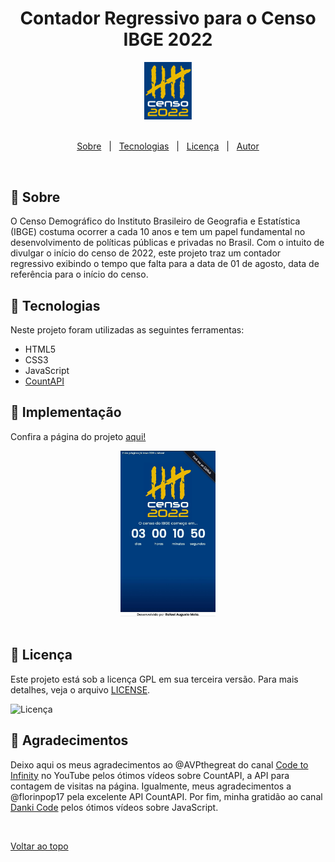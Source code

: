 <h1 align="center">Contador Regressivo para o Censo IBGE 2022</h1>

<div  align="center">
<img src="imagens/logo-censo.png" width="15%" />
</div>
<br>

<p align="center">
  <a href="#dart-sobre">Sobre</a> &#xa0; | &#xa0;
  <a href="#rocket-tecnologias">Tecnologias</a> &#xa0; | &#xa0;
  <a href="#memo-licença">Licença</a> &#xa0; | &#xa0;
  <a href="https://github.com/fael-atom" target="_blank">Autor</a>
</p>
<br>

## :dart: Sobre ##

O Censo Demográfico do Instituto Brasileiro de Geografia e Estatística (IBGE) costuma ocorrer a cada 10 anos e tem um papel fundamental no desenvolvimento de políticas públicas e privadas no Brasil. Com o intuito de divulgar o início do censo de 2022, este projeto traz um contador regressivo exibindo o tempo que falta para a data de 01 de agosto, data de referência para o início do censo.

## :rocket: Tecnologias ##

Neste projeto foram utilizadas as seguintes ferramentas:

- HTML5
- CSS3
- JavaScript
- [CountAPI](https://countapi.xyz/)


## :rocket: Implementação ##

Confira a página do projeto <a href="https://fael-atom.github.io/contador-censo2022/" target="_blank">aqui!</a>


<div  align="center">
<img src="imagens/tela-contador.jpeg" width="30%" />
</div>
<br>

## :memo: Licença ##

Este projeto está sob a licença GPL em sua terceira versão. Para mais detalhes, veja o arquivo [LICENSE](LICENSE.md).

<img alt="Licença" src="https://img.shields.io/github/license/fael-atom/contador-censo2022?color=56BEB8">

## :pray: Agradecimentos

Deixo aqui os meus agradecimentos ao @AVPthegreat do canal [Code to Infinity](https://www.youtube.com/channel/UCc_FxkVCgh3JGBb942ge42g/about) no YouTube pelos ótimos vídeos sobre CountAPI, a API para contagem de visitas na página. Igualmente, meus agradecimentos a @florinpop17 pela excelente API CountAPI. Por fim, minha gratidão ao canal [Danki Code](https://www.youtube.com/c/DankiCode) pelos ótimos vídeos sobre JavaScript.


&#xa0;

<a href="#top">Voltar ao topo</a>
